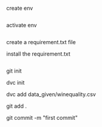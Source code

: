 create env
```conda create -n wineq python=3.7 -y
```

activate env
```conda activate wineq
```
create a requirement.txt file

install the requirement.txt
```pip install -r requirement.txt
```

git init

dvc init

dvc add data_given/winequality.csv

git add .
 
git commit -m "first commit"